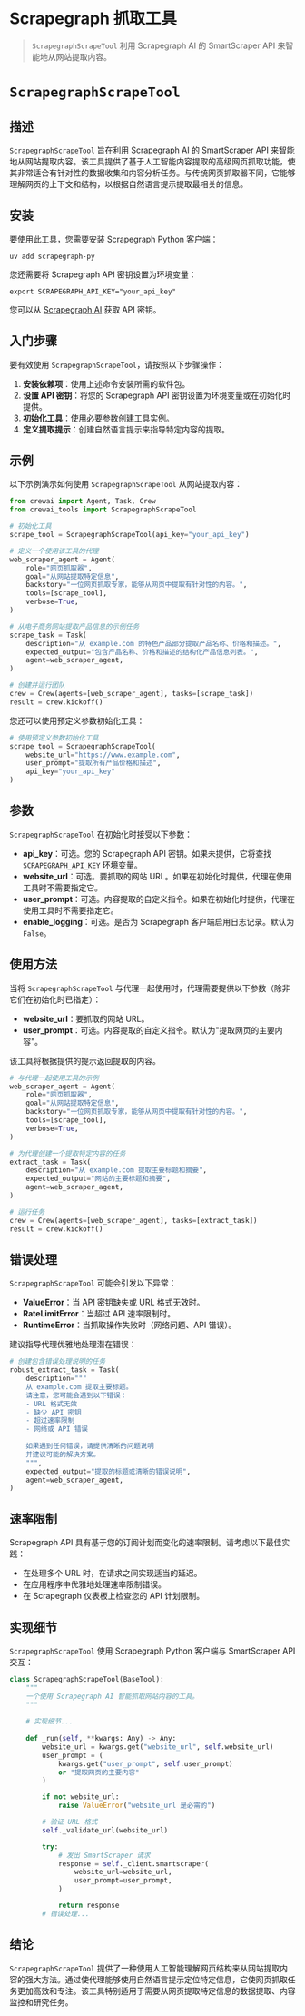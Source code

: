 # Scrapegraph 抓取工具

> `ScrapegraphScrapeTool` 利用 Scrapegraph AI 的 SmartScraper API 来智能地从网站提取内容。

# `ScrapegraphScrapeTool`

## 描述

`ScrapegraphScrapeTool` 旨在利用 Scrapegraph AI 的 SmartScraper API 来智能地从网站提取内容。该工具提供了基于人工智能内容提取的高级网页抓取功能，使其非常适合有针对性的数据收集和内容分析任务。与传统网页抓取器不同，它能够理解网页的上下文和结构，以根据自然语言提示提取最相关的信息。

## 安装

要使用此工具，您需要安装 Scrapegraph Python 客户端：

```shell  theme={null}
uv add scrapegraph-py
```

您还需要将 Scrapegraph API 密钥设置为环境变量：

```shell  theme={null}
export SCRAPEGRAPH_API_KEY="your_api_key"
```

您可以从 [Scrapegraph AI](https://scrapegraphai.com) 获取 API 密钥。

## 入门步骤

要有效使用 `ScrapegraphScrapeTool`，请按照以下步骤操作：

1. **安装依赖项**：使用上述命令安装所需的软件包。
2. **设置 API 密钥**：将您的 Scrapegraph API 密钥设置为环境变量或在初始化时提供。
3. **初始化工具**：使用必要参数创建工具实例。
4. **定义提取提示**：创建自然语言提示来指导特定内容的提取。

## 示例

以下示例演示如何使用 `ScrapegraphScrapeTool` 从网站提取内容：

```python Code theme={null}
from crewai import Agent, Task, Crew
from crewai_tools import ScrapegraphScrapeTool

# 初始化工具
scrape_tool = ScrapegraphScrapeTool(api_key="your_api_key")

# 定义一个使用该工具的代理
web_scraper_agent = Agent(
    role="网页抓取器",
    goal="从网站提取特定信息",
    backstory="一位网页抓取专家，能够从网页中提取有针对性的内容。",
    tools=[scrape_tool],
    verbose=True,
)

# 从电子商务网站提取产品信息的示例任务
scrape_task = Task(
    description="从 example.com 的特色产品部分提取产品名称、价格和描述。",
    expected_output="包含产品名称、价格和描述的结构化产品信息列表。",
    agent=web_scraper_agent,
)

# 创建并运行团队
crew = Crew(agents=[web_scraper_agent], tasks=[scrape_task])
result = crew.kickoff()
```

您还可以使用预定义参数初始化工具：

```python Code theme={null}
# 使用预定义参数初始化工具
scrape_tool = ScrapegraphScrapeTool(
    website_url="https://www.example.com",
    user_prompt="提取所有产品价格和描述",
    api_key="your_api_key"
)
```

## 参数

`ScrapegraphScrapeTool` 在初始化时接受以下参数：

* **api\_key**：可选。您的 Scrapegraph API 密钥。如果未提供，它将查找 `SCRAPEGRAPH_API_KEY` 环境变量。
* **website\_url**：可选。要抓取的网站 URL。如果在初始化时提供，代理在使用工具时不需要指定它。
* **user\_prompt**：可选。内容提取的自定义指令。如果在初始化时提供，代理在使用工具时不需要指定它。
* **enable\_logging**：可选。是否为 Scrapegraph 客户端启用日志记录。默认为 `False`。

## 使用方法

当将 `ScrapegraphScrapeTool` 与代理一起使用时，代理需要提供以下参数（除非它们在初始化时已指定）：

* **website\_url**：要抓取的网站 URL。
* **user\_prompt**：可选。内容提取的自定义指令。默认为"提取网页的主要内容"。

该工具将根据提供的提示返回提取的内容。

```python Code theme={null}
# 与代理一起使用工具的示例
web_scraper_agent = Agent(
    role="网页抓取器",
    goal="从网站提取特定信息",
    backstory="一位网页抓取专家，能够从网页中提取有针对性的内容。",
    tools=[scrape_tool],
    verbose=True,
)

# 为代理创建一个提取特定内容的任务
extract_task = Task(
    description="从 example.com 提取主要标题和摘要",
    expected_output="网站的主要标题和摘要",
    agent=web_scraper_agent,
)

# 运行任务
crew = Crew(agents=[web_scraper_agent], tasks=[extract_task])
result = crew.kickoff()
```

## 错误处理

`ScrapegraphScrapeTool` 可能会引发以下异常：

* **ValueError**：当 API 密钥缺失或 URL 格式无效时。
* **RateLimitError**：当超过 API 速率限制时。
* **RuntimeError**：当抓取操作失败时（网络问题、API 错误）。

建议指导代理优雅地处理潜在错误：

```python Code theme={null}
# 创建包含错误处理说明的任务
robust_extract_task = Task(
    description="""
    从 example.com 提取主要标题。
    请注意，您可能会遇到以下错误：
    - URL 格式无效
    - 缺少 API 密钥
    - 超过速率限制
    - 网络或 API 错误
  
    如果遇到任何错误，请提供清晰的问题说明
    并建议可能的解决方案。
    """,
    expected_output="提取的标题或清晰的错误说明",
    agent=web_scraper_agent,
)
```

## 速率限制

Scrapegraph API 具有基于您的订阅计划而变化的速率限制。请考虑以下最佳实践：

* 在处理多个 URL 时，在请求之间实现适当的延迟。
* 在应用程序中优雅地处理速率限制错误。
* 在 Scrapegraph 仪表板上检查您的 API 计划限制。

## 实现细节

`ScrapegraphScrapeTool` 使用 Scrapegraph Python 客户端与 SmartScraper API 交互：

```python Code theme={null}
class ScrapegraphScrapeTool(BaseTool):
    """
    一个使用 Scrapegraph AI 智能抓取网站内容的工具。
    """
  
    # 实现细节...
  
    def _run(self, **kwargs: Any) -> Any:
        website_url = kwargs.get("website_url", self.website_url)
        user_prompt = (
            kwargs.get("user_prompt", self.user_prompt)
            or "提取网页的主要内容"
        )

        if not website_url:
            raise ValueError("website_url 是必需的")

        # 验证 URL 格式
        self._validate_url(website_url)

        try:
            # 发出 SmartScraper 请求
            response = self._client.smartscraper(
                website_url=website_url,
                user_prompt=user_prompt,
            )

            return response
        # 错误处理...
```

## 结论

`ScrapegraphScrapeTool` 提供了一种使用人工智能理解网页结构来从网站提取内容的强大方法。通过使代理能够使用自然语言提示定位特定信息，它使网页抓取任务更加高效和专注。该工具特别适用于需要从网页提取特定信息的数据提取、内容监控和研究任务。
